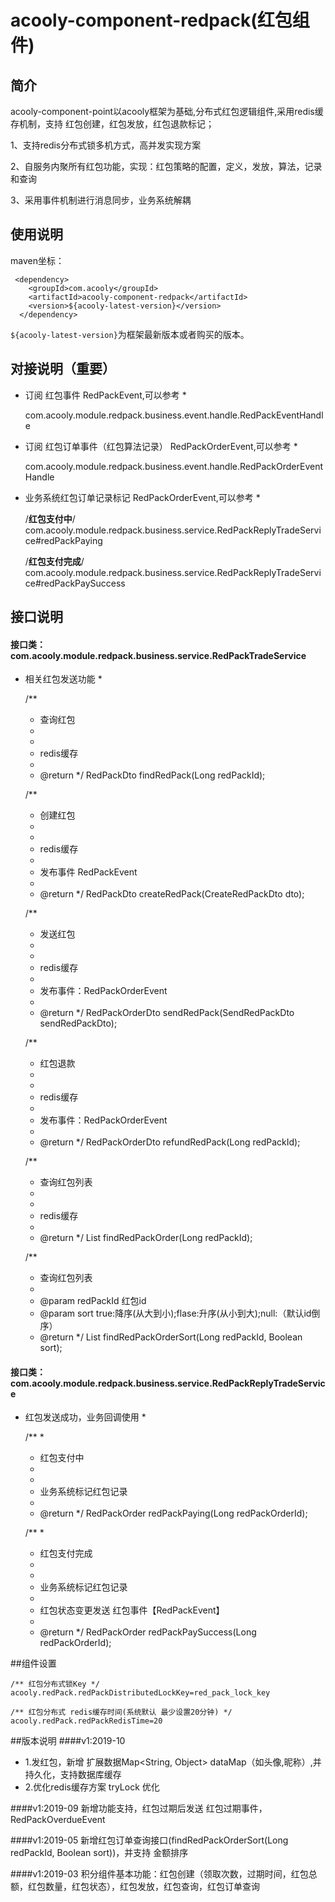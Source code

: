 <!-- title: 红包组件 -->
<!-- type: business -->
<!-- author: cuifuqiang -->
acooly-component-redpack(红包组件)
====

## 简介

acooly-component-point以acooly框架为基础,分布式红包逻辑组件,采用redis缓存机制，支持 红包创建，红包发放，红包退款标记；

1、支持redis分布式锁多机方式，高并发实现方案

2、自服务内聚所有红包功能，实现：红包策略的配置，定义，发放，算法，记录和查询

3、采用事件机制进行消息同步，业务系统解耦

## 使用说明

maven坐标：

     <dependency>
        <groupId>com.acooly</groupId>
        <artifactId>acooly-component-redpack</artifactId>
        <version>${acooly-latest-version}</version>
      </dependency>

`${acooly-latest-version}`为框架最新版本或者购买的版本。

## 对接说明（重要）

* 订阅 红包事件  RedPackEvent,可以参考  *

	com.acooly.module.redpack.business.event.handle.RedPackEventHandle
	
* 订阅 红包订单事件（红包算法记录）  RedPackOrderEvent,可以参考  *

	com.acooly.module.redpack.business.event.handle.RedPackOrderEventHandle	
	
* 业务系统红包订单记录标记  RedPackOrderEvent,可以参考  *
	
	/**红包支付中**/
	com.acooly.module.redpack.business.service.RedPackReplyTradeService#redPackPaying
	
	/**红包支付完成**/
	com.acooly.module.redpack.business.service.RedPackReplyTradeService#redPackPaySuccess
	
		
	

## 接口说明

####	接口类：com.acooly.module.redpack.business.service.RedPackTradeService
* 相关红包发送功能 *
	
	/**
	 * 查询红包
	 * 
	 * <li>redis缓存
	 * 
	 * @return
	 */
	RedPackDto findRedPack(Long redPackId);

	/**
	 * 创建红包
	 * 
	 * <li>redis缓存
	 * <li>发布事件 RedPackEvent
	 * 
	 * @return
	 */
	RedPackDto createRedPack(CreateRedPackDto dto);

	/**
	 * 发送红包
	 * 
	 * <li>redis缓存
	 * <li>发布事件：RedPackOrderEvent
	 * 
	 * @return
	 */
	RedPackOrderDto sendRedPack(SendRedPackDto sendRedPackDto);

	/**
	 * 红包退款
	 * 
	 * <li>redis缓存
	 * <li>发布事件：RedPackOrderEvent
	 * 
	 * @return
	 */
	RedPackOrderDto refundRedPack(Long redPackId);

	/**
	 * 查询红包列表
	 * 
	 * <li>redis缓存
	 * 
	 * @return
	 */
	List<RedPackOrderDto> findRedPackOrder(Long redPackId);
	
	
	/**
	 * 查询红包列表
	 *
	 * @param redPackId 红包id
	 * @param sort      true:降序(从大到小);flase:升序(从小到大);null:（默认id倒序）
	 * @return
	 */
	List<RedPackOrderDto> findRedPackOrderSort(Long redPackId, Boolean sort);


####	接口类：com.acooly.module.redpack.business.service.RedPackReplyTradeService
* 红包发送成功，业务回调使用 *
	
	/**
	 * 
	 * 红包支付中
	 * 
	 * <li>业务系统标记红包记录
	 * 
	 * @return
	 */
	RedPackOrder redPackPaying(Long redPackOrderId);

	/**
	 * 
	 * 红包支付完成
	 * 
	 * <li>业务系统标记红包记录
	 * <li>红包状态变更发送 红包事件【RedPackEvent】
	 * 
	 * @return
	 */
	RedPackOrder redPackPaySuccess(Long redPackOrderId);
	
	


##组件设置

	/** 红包分布式锁Key */
	acooly.redPack.redPackDistributedLockKey=red_pack_lock_key
	
	/** 红包分布式 redis缓存时间(系统默认 最少设置20分钟) */
	acooly.redPack.redPackRedisTime=20


##版本说明
####v1:2019-10
- 1.发红包，新增 扩展数据Map<String, Object> dataMap（如头像,昵称）,并持久化，支持数据库缓存
- 2.优化redis缓存方案 tryLock 优化


####v1:2019-09
新增功能支持，红包过期后发送 红包过期事件，RedPackOverdueEvent

####v1:2019-05
新增红包订单查询接口(findRedPackOrderSort(Long redPackId, Boolean sort))，并支持 金额排序

####v1:2019-03
积分组件基本功能：红包创建（领取次数，过期时间，红包总额，红包数量，红包状态），红包发放，红包查询，红包订单查询





